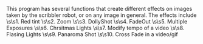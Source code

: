 This program has several functions that create different effects on images taken by the scribbler robot, or on any image in general. The effects include
\s\s1. Red tint
\s\s2. Zoom
\s\s3. DollyShot
\s\s4. FadeOut
\s\s5. Multiple Exposures
\s\s6. Chrsitmas Lights
\s\s7. Modify tempo of a video
\s\s8. Flasing Lights
\s\s9. Panaroma Shot
\s\s10. Cross Fade in a video/gif
